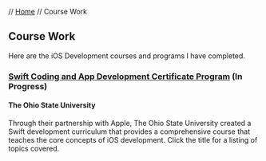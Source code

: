 // [Home](index.md) // Course Work

## Course Work

Here are the iOS Development courses and programs I have completed.

### [Swift Coding and App Development Certificate Program](course-work/osu-coding-curriculum.md) (In Progress)
#### The Ohio State University

Through their partnership with Apple, The Ohio State University created a Swift development curriculum that provides a comprehensive course that teaches the core concepts of iOS development. Click the title for a listing of topics covered.
